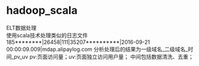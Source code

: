 # hadoop_scala
ELT数据处理  
使用scala技术处理类似的日志文件
185********|26458|111|35207**********|2016-09-21 00:00:09.009|mdap.alipaylog.com
分析处理后的结果为一级域名_二级域名_时间_pv_uv
pv:页面访问量；uv:页面独立访问用户量；
中间包括数据清洗、去重；

